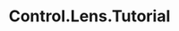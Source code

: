 ---
title: Control.Lens.Tutorial
url: http://hackage.haskell.org/package/lens-tutorial-1.0.0/docs/Control-Lens-Tutorial.html
authors:
- Gabriel Gonzalez
type: article
tags:
- lenses
doHaskell-type: extended example
dohaskell-year: 2015
---